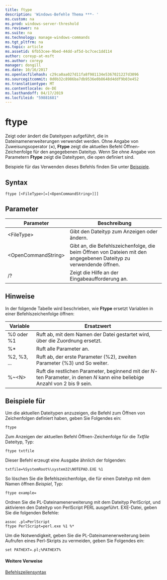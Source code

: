 ```yaml
---
title: ftype
description: 'Windows-Befehle Thema ***- '
ms.custom: na
ms.prod: windows-server-threshold
ms.reviewer: na
ms.suite: na
ms.technology: manage-windows-commands
ms.tgt_pltfrm: na
ms.topic: article
ms.assetid: 6fb53cee-9bed-44dd-af5d-bc7cec1dd114
author: coreyp-at-msft
ms.author: coreyp
manager: dongill
ms.date: 10/16/2017
ms.openlocfilehash: c29ca0aa027d11fa8f981134e5367021227d3096
ms.sourcegitcommit: 0d0b32c8986ba7db9536e0b8648d4ddf9b03e452
ms.translationtype: MT
ms.contentlocale: de-DE
ms.lasthandoff: 04/17/2019
ms.locfileid: "59881681"
---
```

# <a name="ftype"></a>ftype



Zeigt oder ändert die Dateitypen aufgeführt, die in Dateinamenerweiterungen verwendet werden. Ohne Angabe von Zuweisungsoperator (**=**), **Ftype** zeigt die aktuellen Befehl Öffnen-Zeichenfolge für den angegebenen Dateityp. Wenn Sie ohne Angabe von Parametern **Ftype** zeigt die Dateitypen, die open definiert sind.

Beispiele für das Verwenden dieses Befehls finden Sie unter [Beispiele](#BKMK_examples).

## <a name="syntax"></a>Syntax

```
ftype [<FileType>[=[<OpenCommandString>]]]
```

## <a name="parameters"></a>Parameter

|Parameter|Beschreibung|
|---------|-----------|
|\<FileType>|Gibt den Dateityp zum Anzeigen oder ändern.|
|\<OpenCommandString>|Gibt an, die Befehlszeichenfolge, die beim Öffnen von Dateien mit den angegebenen Dateityp zu verwendende öffnen.|
|/?|Zeigt die Hilfe an der Eingabeaufforderung an.|

## <a name="remarks"></a>Hinweise

In der folgende Tabelle wird beschrieben, wie **Ftype** ersetzt Variablen in einer Befehlszeichenfolge öffnen:

|Variable|Ersatzwert|
|--------|-----------------|
|%0 oder %1|Ruft ab, mit dem Namen der Datei gestartet wird, über die Zuordnung ersetzt.|
|%*|Ruft alle Parameter an.|
|%2, %3, ...|Ruft ab, der erste Parameter (%2), zweiten Parameter (%3) und So weiter.|
|%~\<N>|Ruft die restlichen Parameter, beginnend mit der *N*-ten Parameter, in denen *N* kann eine beliebige Anzahl von 2 bis 9 sein.|

## <a name="BKMK_examples"></a>Beispiele für

Um die aktuellen Dateitypen anzuzeigen, die Befehl zum Öffnen von Zeichenfolgen definiert haben, geben Sie Folgendes ein:
```
ftype
```
Zum Anzeigen der aktuellen Befehl Öffnen-Zeichenfolge für die *Txtfile* Dateityp, Typ:
```
ftype txtfile
```
Dieser Befehl erzeugt eine Ausgabe ähnlich der folgenden:
```
txtfile=%SystemRoot%\system32\NOTEPAD.EXE %1
```
So löschen Sie die Befehlszeichenfolge, die für einen Dateityp mit dem Namen öffnen *Beispiel*, Typ:
```
ftype example=
```
Ordnen Sie die PL-Dateinamenerweiterung mit dem Dateityp PerlScript, und aktivieren den Dateityp von PerlScript PERL ausgeführt. EXE-Datei, geben Sie die folgenden Befehle:
```
assoc .pl=PerlScript 
ftype PerlScript=perl.exe %1 %*
```
Um die Notwendigkeit, geben Sie die PL-Dateinamenerweiterung beim Aufrufen eines Perl-Skripts zu vermeiden, geben Sie Folgendes ein:
```
set PATHEXT=.pl;%PATHEXT%
```

#### <a name="additional-references"></a>Weitere Verweise

[Befehlszeilensyntax](command-line-syntax-key.md)